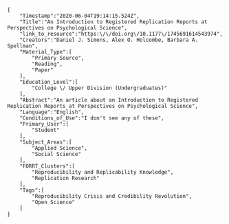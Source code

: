 
    {
        "Timestamp":"2020-06-04T19:14:15.524Z",
        "Title":"An Introduction to Registered Replication Reports at Perspectives on Psychological Science",
        "link_to_resource":"https:\/\/doi.org\/10.1177\/1745691614543974",
        "Creators":"Daniel J. Simons, Alex O. Holcombe, Barbara A. Spellman",
        "Material_Type":[
            "Primary Source",
            "Reading",
            "Paper"
        ],
        "Education_Level":[
            "College \/ Upper Division (Undergraduates)"
        ],
        "Abstract":"An article about an Introduction to Registered Replication Reports at Perspectives on Psychological Science",
        "Language":"English",
        "Conditions_of_Use":"I don't see any of these",
        "Primary_User":[
            "Student"
        ],
        "Subject_Areas":[
            "Applied Science",
            "Social Science"
        ],
        "FORRT_Clusters":[
            "Reproducibility and Replicability Knowledge",
            "Replication Research"
        ],
        "Tags":[
            "Reproducibility Crisis and Credibility Revolution",
            "Open Science"
        ]
    }
